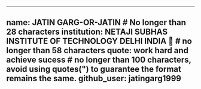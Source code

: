 
---
name: JATIN GARG-OR-JATIN  # No longer than 28 characters
institution: NETAJI SUBHAS INSTITUTE OF TECHNOLOGY DELHI INDIA 🚩 # no longer than 58 characters
quote: work hard and achieve sucess # no longer than 100 characters, avoid using quotes(") to guarantee the format remains the same.
github_user: jatingarg1999
---
